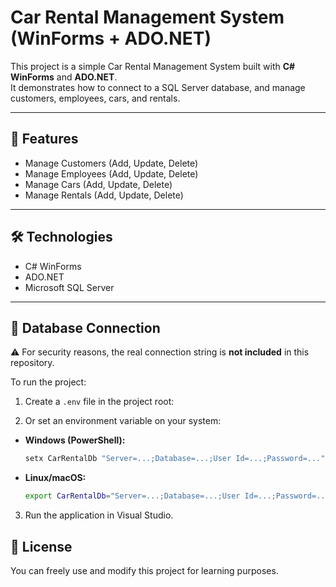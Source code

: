 # Car Rental Management System (WinForms + ADO.NET)

This project is a simple Car Rental Management System built with **C# WinForms** and **ADO.NET**.  
It demonstrates how to connect to a SQL Server database, and manage customers, employees, cars, and rentals.

---

## 🚀 Features
- Manage Customers (Add, Update, Delete)
- Manage Employees (Add, Update, Delete)
- Manage Cars (Add, Update, Delete)
- Manage Rentals (Add, Update, Delete)

---

## 🛠️ Technologies
- C# WinForms
- ADO.NET
- Microsoft SQL Server

---

## 🔑 Database Connection
⚠️ For security reasons, the real connection string is **not included** in this repository.

To run the project:
1. Create a `.env` file in the project root:

2. Or set an environment variable on your system:
- **Windows (PowerShell):**
  ```powershell
  setx CarRentalDb "Server=...;Database=...;User Id=...;Password=..."
  ```
- **Linux/macOS:**
  ```bash
  export CarRentalDb="Server=...;Database=...;User Id=...;Password=..."
  ```

3. Run the application in Visual Studio.


## 📄 License
You can freely use and modify this project for learning purposes.
